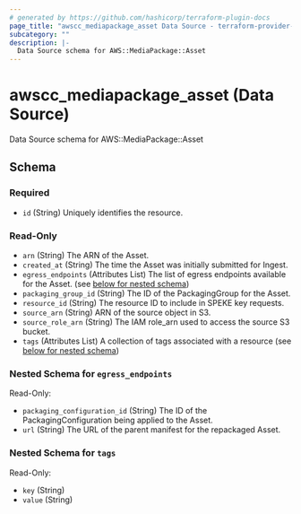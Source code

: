 ```yaml
---
# generated by https://github.com/hashicorp/terraform-plugin-docs
page_title: "awscc_mediapackage_asset Data Source - terraform-provider-awscc"
subcategory: ""
description: |-
  Data Source schema for AWS::MediaPackage::Asset
---
```


# awscc_mediapackage_asset (Data Source)

Data Source schema for AWS::MediaPackage::Asset



<!-- schema generated by tfplugindocs -->
## Schema

### Required

- `id` (String) Uniquely identifies the resource.

### Read-Only

- `arn` (String) The ARN of the Asset.
- `created_at` (String) The time the Asset was initially submitted for Ingest.
- `egress_endpoints` (Attributes List) The list of egress endpoints available for the Asset. (see [below for nested schema](#nestedatt--egress_endpoints))
- `packaging_group_id` (String) The ID of the PackagingGroup for the Asset.
- `resource_id` (String) The resource ID to include in SPEKE key requests.
- `source_arn` (String) ARN of the source object in S3.
- `source_role_arn` (String) The IAM role_arn used to access the source S3 bucket.
- `tags` (Attributes List) A collection of tags associated with a resource (see [below for nested schema](#nestedatt--tags))

<a id="nestedatt--egress_endpoints"></a>
### Nested Schema for `egress_endpoints`

Read-Only:

- `packaging_configuration_id` (String) The ID of the PackagingConfiguration being applied to the Asset.
- `url` (String) The URL of the parent manifest for the repackaged Asset.


<a id="nestedatt--tags"></a>
### Nested Schema for `tags`

Read-Only:

- `key` (String)
- `value` (String)


